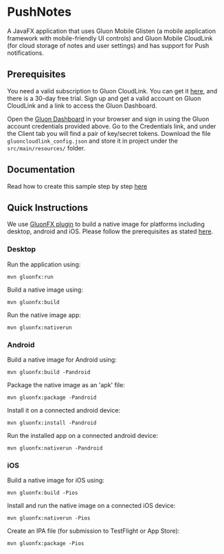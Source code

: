 
# PushNotes

A JavaFX application that uses Gluon Mobile Glisten (a mobile application framework with mobile-friendly UI controls) and Gluon Mobile CloudLink (for cloud storage of notes and user settings) and has support for Push notifications.  

## Prerequisites

You need a valid subscription to Gluon CloudLink. You can get it [here](https://gluonhq.com/products/cloudlink/buy/), and there is a 30-day free trial.
Sign up and get a valid account on Gluon CloudLink and a link to access the Gluon Dashboard. 

Open the [Gluon Dashboard](https://gluon.io) in your browser and sign in using the Gluon account credentials provided above.
Go to the Credentials link, and under the Client tab you will find a pair of key/secret tokens.
Download the file `gluoncloudlink_config.json` and store it in project under the `src/main/resources/` folder.

## Documentation

Read how to create this sample step by step [here](https://docs.gluonhq.com/samples/pushnotes/)

## Quick Instructions

We use [GluonFX plugin](https://docs.gluonhq.com/) to build a native image for platforms including desktop, android and iOS.
Please follow the prerequisites as stated [here](https://docs.gluonhq.com/#_requirements).

### Desktop

Run the application using:

    mvn gluonfx:run

Build a native image using:

    mvn gluonfx:build

Run the native image app:

    mvn gluonfx:nativerun

### Android

Build a native image for Android using:

    mvn gluonfx:build -Pandroid

Package the native image as an 'apk' file:

    mvn gluonfx:package -Pandroid

Install it on a connected android device:

    mvn gluonfx:install -Pandroid

Run the installed app on a connected android device:

    mvn gluonfx:nativerun -Pandroid

### iOS

Build a native image for iOS using:

    mvn gluonfx:build -Pios

Install and run the native image on a connected iOS device:

    mvn gluonfx:nativerun -Pios

Create an IPA file (for submission to TestFlight or App Store):

    mvn gluonfx:package -Pios

